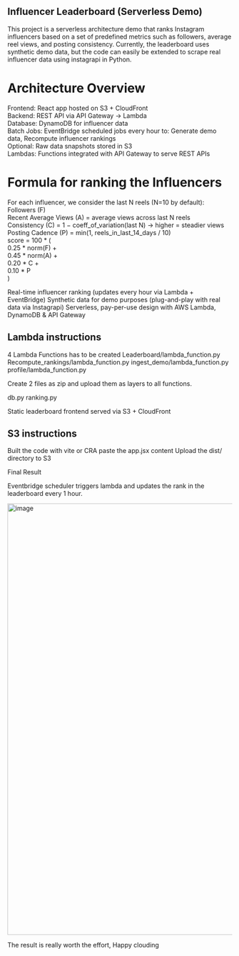 ##  Influencer Leaderboard (Serverless Demo)

This project is a serverless architecture demo that ranks Instagram influencers based on a set of predefined metrics such as followers, average reel views, and posting consistency.
Currently, the leaderboard uses synthetic demo data, but the code can easily be extended to scrape real influencer data using instagrapi in Python.

# Architecture Overview
Frontend: React app hosted on S3 + CloudFront  
Backend: REST API via API Gateway → Lambda  
Database: DynamoDB for influencer data  
Batch Jobs: EventBridge scheduled jobs every hour to:  Generate demo data, Recompute influencer rankings  
Optional: Raw data snapshots stored in S3  
Lambdas: Functions integrated with API Gateway to serve REST APIs  

# Formula for ranking the Influencers  
For each influencer, we consider the last N reels (N=10 by default):  
Followers (F)  
Recent Average Views (A) = average views across last N reels  
Consistency (C) = 1 − coeff_of_variation(last N) → higher = steadier views  
Posting Cadence (P) = min(1, reels_in_last_14_days / 10)  
score = 100 * (   
  0.25 * norm(F) +  
  0.45 * norm(A) +  
  0.20 * C +  
  0.10 * P  
)  

Real-time influencer ranking (updates every hour via Lambda + EventBridge)
Synthetic data for demo purposes (plug-and-play with real data via Instagrapi)
Serverless, pay-per-use design with AWS Lambda, DynamoDB & API Gateway

## Lambda instructions

4 Lambda Functions has to be created
Leaderboard/lambda_function.py
Recompute_rankings/lambda_function.py
ingest_demo/lambda_function.py
profile/lambda_function.py


Create 2 files as zip and upload them as layers to all functions.

db.py
ranking.py



Static leaderboard frontend served via S3 + CloudFront

## S3 instructions

Built the code with vite or CRA 
paste the app.jsx content 
Upload the dist/ directory to S3

Final Result

Eventbridge scheduler triggers lambda and updates the rank in the leaderboard every 1 hour.

<img width="1845" height="966" alt="image" src="https://github.com/user-attachments/assets/9a378cb6-1861-4dbf-a319-404930d70cf9" />



  The result is really worth the effort, Happy clouding

